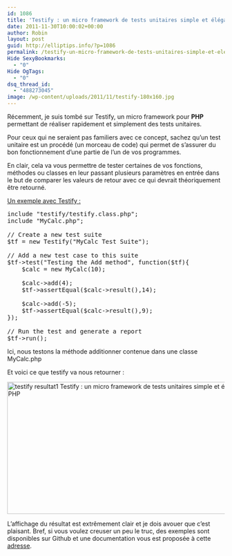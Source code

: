 ```yaml
---
id: 1086
title: 'Testify : un micro framework de tests unitaires simple et élégant pour PHP'
date: 2011-11-30T10:00:02+00:00
author: Robin
layout: post
guid: http://elliptips.info/?p=1086
permalink: /testify-un-micro-framework-de-tests-unitaires-simple-et-elegant-pour-php/
Hide SexyBookmarks:
  - "0"
Hide OgTags:
  - "0"
dsq_thread_id:
  - "488273045"
image: /wp-content/uploads/2011/11/testify-180x160.jpg
---
```

Récemment, je suis tombé sur <span class="removed_link" title="https://github.com/martinaglv/Testify.php">Testify</span>, un micro framework pour **PHP** permettant de réaliser rapidement et simplement des tests unitaires.

Pour ceux qui ne seraient pas familiers avec ce concept, sachez qu’un test unitaire est un procédé (un morceau de code) qui permet de s’assurer du bon fonctionnement d’une partie de l’un de vos programmes.

En clair, cela va vous permettre de tester certaines de vos fonctions, méthodes ou classes en leur passant plusieurs paramètres en entrée dans le but de comparer les valeurs de retour avec ce qui devrait théoriquement être retourné.

<span style="text-decoration: underline;">Un exemple avec Testify :</span>

<pre class="brush:php">include "testify/testify.class.php";
include "MyCalc.php";

// Create a new test suite
$tf = new Testify("MyCalc Test Suite");

// Add a new test case to this suite
$tf-&gt;test("Testing the Add method", function($tf){
	$calc = new MyCalc(10);

	$calc-&gt;add(4);
	$tf-&gt;assertEqual($calc-&gt;result(),14);

	$calc-&gt;add(-5);
	$tf-&gt;assertEqual($calc-&gt;result(),9);
});

// Run the test and generate a report
$tf-&gt;run();</pre>

Ici, nous testons la méthode additionner contenue dans une classe MyCalc.php

Et voici ce que testify va nous retourner :

[<img class="aligncenter size-full wp-image-1088" title="testify-resultat" alt="testify resultat1 Testify : un micro framework de tests unitaires simple et élégant pour PHP  " src="http://elliptips.info/wp-content/uploads/2011/11/testify-resultat1.jpg" width="600" height="306" srcset="http://elliptips.info/wp-content/uploads/2011/11/testify-resultat1.jpg 600w, http://elliptips.info/wp-content/uploads/2011/11/testify-resultat1-300x153.jpg 300w" sizes="(max-width: 600px) 100vw, 600px" />](http://elliptips.info/wp-content/uploads/2011/11/testify-resultat1.jpg)

L’affichage du résultat est extrêmement clair et je dois avouer que c’est plaisant. Bref, si vous voulez creuser un peu le truc, des exemples sont disponibles sur <span class="removed_link" title="https://github.com/martinaglv/Testify.php">Github</span> et une documentation vous est proposée à cette [adresse](http://tutorialzine.com/projects/testify/ "Documentation testify").